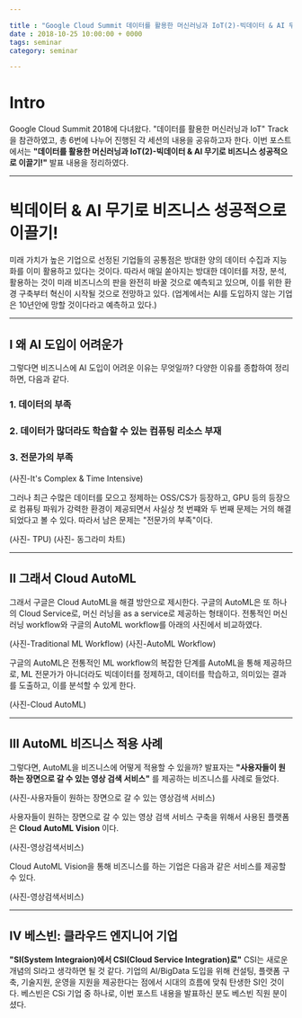 ```yaml
---

title : "Google Cloud Summit 데이터를 활용한 머신러닝과 IoT(2)-빅데이터 & AI 무기로 비즈니스 성공적으로 이끌기!"
date : 2018-10-25 10:00:00 + 0000
tags: seminar
category: seminar

---
```


# Intro
Google Cloud Summit 2018에 다녀왔다. "데이터를 활용한 머신러닝과 IoT" Track을 참관하였고, 총 6번에 나누어 진행된 각 세션의 내용을 공유하고자 한다. 이번 포스트에서는 **"데이터를 활용한 머신러닝과 IoT(2)-빅데이터 & AI 무기로 비즈니스 성공적으로 이끌기!"** 발표 내용을 정리하였다.

***

# 빅데이터 & AI 무기로 비즈니스 성공적으로 이끌기!
미래 가치가 높은 기업으로 선정된 기업들의 공통점은 방대한 양의 데이터 수집과 지능화를 이미 활용하고 있다는 것이다. 따라서 매일 쏟아지는 방대한 데이터를 저장, 분석, 활용하는 것이 미래 비즈니스의 판을 완전히 바꿀 것으로 예측되고 있으며, 이를 위한 환경 구축부터 혁신이 시작될 것으로 전망하고 있다. (업계에서는 AI를 도입하지 않는 기업은 10년안에 망할 것이다라고 예측하고 있다.)

***

## Ⅰ 왜 AI 도입이 어려운가
그렇다면 비즈니스에 AI 도입이 어려운 이유는 무엇일까? 다양한 이유를 종합하여 정리하면, 다음과 같다.

### 1. 데이터의 부족
### 2. 데이터가 많더라도 학습할 수 있는 컴퓨팅 리소스 부재
### 3. 전문가의 부족

(사진-It's Complex & Time Intensive)

그러나 최근 수많은 데이터를 모으고 정제하는 OSS/CS가 등장하고, GPU 등의 등장으로 컴퓨팅 파워가 강력한 환경이 제공되면서 사실상 첫 번쨰와 두 번째 문제는 거의 해결되었다고 볼 수 있다. 따라서 남은 문제는 "전문가의 부족"이다.

(사진- TPU)
(사진- 동그라미 차트)

***

## Ⅱ 그래서 Cloud AutoML
그래서 구글은 Cloud AutoML을 해결 방안으로 제시한다. 구글의 AutoML은 또 하나의 Cloud Service로, 머신 러닝을 as a service로 제공하는 형태이다. 전통적인 머신러닝 workflow와 구글의 AutoML workflow를 아래의 사진에서 비교하였다.

(사진-Traditional ML Workflow)
(사진-AutoML Workflow)

구글의 AutoML은 전통적인 ML workflow의 복잡한 단계를 AutoML을 통해 제공하므로, ML 전문가가 아니더라도 빅데이터를 정제하고, 데이터를 학습하고, 의미있는 결과를 도출하고, 이를 분석할 수 있게 한다.

(사진-Cloud AutoML)  

***

## Ⅲ AutoML 비즈니스 적용 사례
그렇다면, AutoML을 비즈니스에 어떻게 적용할 수 있을까? 발표자는 **"사용자들이 원하는 장면으로 갈 수 있는 영상 검색 서비스"** 를 제공하는 비즈니스를 사례로 들었다.

(사진-사용자들이 원하는 장면으로 갈 수 있는 영상검색 서비스)

사용자들이 원하는 장면으로 갈 수 있는 영상 검색 서비스 구축을 위해서 사용된 플랫폼은 **Cloud AutoML Vision** 이다.

(사진-영상검색서비스)

Cloud AutoML Vision을 통해 비즈니스를 하는 기업은 다음과 같은 서비스를 제공할 수 있다.

(사진-영상검색서비스)

***

## Ⅳ 베스빈: 클라우드 엔지니어 기업
**"SI(System Integraion)에서 CSI(Cloud Service Integration)로"**
CSI는 새로운 개념의 SI라고 생각하면 될 것 같다. 기업의 AI/BigData 도입을 위해 컨설팅, 플랫폼 구축, 기술지원, 운영을 지원을 제공한다는 점에서 시대의 흐름에 맞춰 탄생한 SI인 것이다. 베스빈은 CSi 기업 중 하나로, 이번 포스트 내용을 발표하신 분도 베스빈 직원 분이셨다.
